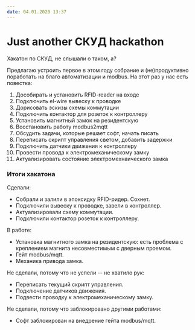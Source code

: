 ```yaml
---
date: 04.01.2020 13:37
---
```


# Just another СКУД hackathon

Хакатон по СКУД, не слышали о таком, а?

Предлагаю устроить первое в этом году собрание и (не)продуктивно поработать на благо автоматизации и modbus. На этот раз у нас есть повестка:

1. Дособирать и установить RFID-reader на входе
2. Подключить el-wire вывеску к проводке
3. Дорисовать эскизы схемы коммутации
4. Подключить контактор для розеток к контроллеру
5. Установить магнитный замок на резидентскую
6. Восстановить работу modbus2mqtt
7. Обсудить задачи, которые решает софт, начать писать
8. Переписать скрипт управления светом, добавить задержки
9. Подключить датчики движения к контроллеру
10. Провести провода к электромеханическому замку
11. Актуализировать состояние электромехнаического замка

### Итоги хакатона

Сделали:

- Собрали и залили в эпоксидку RFID-ридер. Сохнет.
- Подключили вывеску к проводке, завели в контроллер.
- Актуализировали схему коммутации.
- Подключили контактор розеток к контроллеру.

В работе:

- Установка магнитного замка на резидентскую: есть проблема с креплением магнита несовместимым с дверным проемом.
- Гейт modbus/mqtt.
- Механика привода замка.

Не сделали, потому что не успели -- не хватило рук:

- Переписать текущий скрипт управления.
- Подключение датчиков движения.
- Подвести проводку к электромеханическому замку.

Не сделали, потому что заблокировано другими работами:

- Софт заблокирован на внедрение гейта modbus/mqtt.
